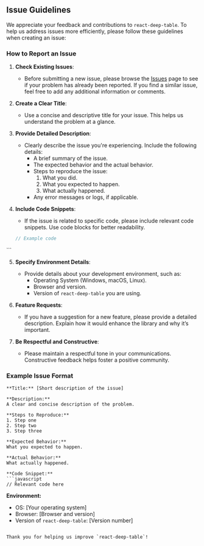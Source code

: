 ## Issue Guidelines

We appreciate your feedback and contributions to `react-deep-table`. To help us address issues more efficiently, please follow these guidelines when creating an issue:

### How to Report an Issue

1. **Check Existing Issues**:
   - Before submitting a new issue, please browse the [Issues](https://github.com/hellojyoti03/react-deep-table/issues) page to see if your problem has already been reported. If you find a similar issue, feel free to add any additional information or comments.

2. **Create a Clear Title**:
   - Use a concise and descriptive title for your issue. This helps us understand the problem at a glance.

3. **Provide Detailed Description**:
   - Clearly describe the issue you're experiencing. Include the following details:
     - A brief summary of the issue.
     - The expected behavior and the actual behavior.
     - Steps to reproduce the issue:
       1. What you did.
       2. What you expected to happen.
       3. What actually happened.
     - Any error messages or logs, if applicable.

4. **Include Code Snippets**:
   - If the issue is related to specific code, please include relevant code snippets. Use code blocks for better readability.

   ```javascript
   // Example code
  <Table body={demoData} header={headerData} />
   ```

5. **Specify Environment Details**:
   - Provide details about your development environment, such as:
     - Operating System (Windows, macOS, Linux).
     - Browser and version.
     - Version of `react-deep-table` you are using.

6. **Feature Requests**:
   - If you have a suggestion for a new feature, please provide a detailed description. Explain how it would enhance the library and why it’s important.

7. **Be Respectful and Constructive**:
   - Please maintain a respectful tone in your communications. Constructive feedback helps foster a positive community.

### Example Issue Format

```
**Title:** [Short description of the issue]

**Description:**
A clear and concise description of the problem.

**Steps to Reproduce:**
1. Step one
2. Step two
3. Step three

**Expected Behavior:**
What you expected to happen.

**Actual Behavior:**
What actually happened.

**Code Snippet:**
```javascript
// Relevant code here
```

**Environment:**
- OS: [Your operating system]
- Browser: [Browser and version]
- Version of `react-deep-table`: [Version number]
```

Thank you for helping us improve `react-deep-table`!
